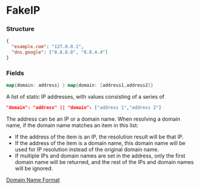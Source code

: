 # FakeIP

### Structure

```json
{
  "example.com": "127.0.0.1",
  "dns.google": ["8.8.8.8", "8.8.4.4"]
}
```

### Fields

```go
map{domain: address} | map{domain: [address1,address2]}
```
A list of static IP addresses, with values consisting of a series of 
```json
"domain": "address" || "domain": ["address 1","address 2"]
```
The address can be an IP or a domain name. When resolving a domain name, if the domain name matches an item in this list:

- If the address of the item is an IP, the resolution result will be that IP.
- If the address of the item is a domain name, this domain name will be used for IP resolution instead of the original domain name.
- If multiple IPs and domain names are set in the address, only the first domain name will be returned, and the rest of the IPs and domain names will be ignored.

[Domain Name Format](../shared/match.md)

